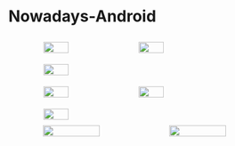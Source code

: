 # Nowadays-Android

<div style="display: flex; flex-wrap: wrap;text-align: center">
    <img src="https://user-images.githubusercontent.com/33745923/65818117-abce9800-e238-11e9-975f-e4ec2d4160f7.jpg" width="30%" style="margin: 10px">
    <img src="https://user-images.githubusercontent.com/33745923/65818118-ac672e80-e238-11e9-85a5-ebc27db2dfba.jpg" width="30%" style="margin: 10px">
    <img src="https://user-images.githubusercontent.com/33745923/65818111-a709e400-e238-11e9-9371-b2d60796baf5.jpg" width="30%" style="margin: 10px">
</div>

<div style="display: flex; flex-wrap: wrap;text-align: center">
    <img src="https://user-images.githubusercontent.com/33745923/65818112-a709e400-e238-11e9-9f6a-082d06c2ea4b.jpg" width="30%" style="margin: 10px">
    <img src="https://user-images.githubusercontent.com/33745923/65818113-a7a27a80-e238-11e9-95c9-26fd7dd0734d.jpg" width="30%" style="margin: 10px">
    <img src="https://user-images.githubusercontent.com/33745923/65818114-a83b1100-e238-11e9-83fd-435132cb1af0.jpg" width="30%" style="margin: 10px">
</div>

<div style="display: flex; flex-wrap: wrap;text-align: center">
    <img src="https://user-images.githubusercontent.com/33745923/65818115-a8d3a780-e238-11e9-9f30-f56bab13bc1a.jpg" width="45%">
    <img src="https://user-images.githubusercontent.com/33745923/65818116-aa9d6b00-e238-11e9-874e-2b48b887f298.jpg" width="45%">
</div>
